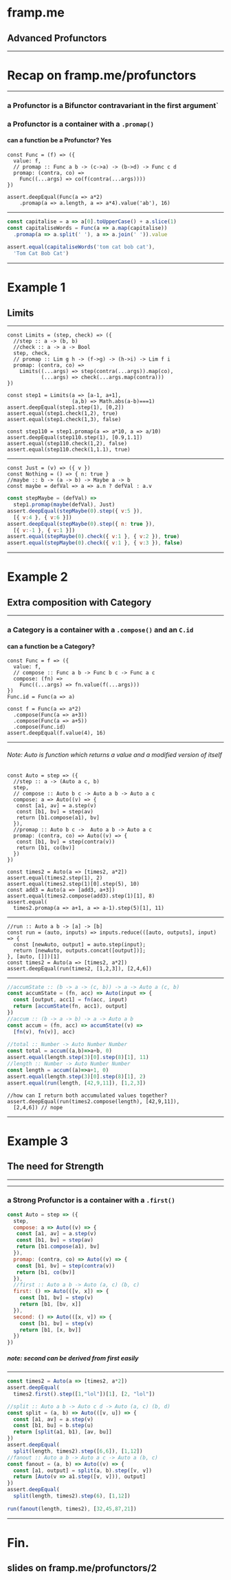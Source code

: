 # framp.me

## Advanced Profunctors

---

# Recap on framp.me/profunctors

---

### a Profunctor is a Bifunctor contravariant in the first argument`
### a Profunctor is a container with a `.promap()`
#### can a function be a Profunctor? Yes

```
const Func = (f) => ({
  value: f,
  // promap :: Func a b -> (c->a) -> (b->d) -> Func c d
  promap: (contra, co) => 
    Func((...args) => co(f(contra(...args))))
})

assert.deepEqual(Func(a => a*2)
	.promap(a => a.length, a => a*4).value('ab'), 16)
```

---

```js
const capitalise = a => a[0].toUpperCase() + a.slice(1)
const capitaliseWords = Func(a => a.map(capitalise))
  .promap(a => a.split(' '), a => a.join(' ')).value
  
assert.equal(capitaliseWords('tom cat bob cat'), 
  'Tom Cat Bob Cat')
```

---

# Example 1
## Limits

---

```
const Limits = (step, check) => ({
  //step :: a -> (b, b)
  //check :: a -> a -> Bool
  step, check,
  // promap :: Lim g h -> (f->g) -> (h->i) -> Lim f i
  promap: (contra, co) => 
    Limits((...args) => step(contra(...args)).map(co),
           (...args) => check(...args.map(contra)))
})

const step1 = Limits(a => [a-1, a+1], 
                     (a,b) => Math.abs(a-b)===1)
assert.deepEqual(step1.step(1), [0,2])
assert.equal(step1.check(1,2), true)
assert.equal(step1.check(1,3), false)

const step110 = step1.promap(a => a*10, a => a/10)
assert.deepEqual(step110.step(1), [0.9,1.1])
assert.equal(step110.check(1,2), false)
assert.equal(step110.check(1,1.1), true)
```

---

```
const Just = (v) => ({ v })
const Nothing = () => { n: true }
//maybe :: b -> (a -> b) -> Maybe a -> b
const maybe = defVal => a => a.n ? defVal : a.v
```

```js
const stepMaybe = (defVal) => 
  step1.promap(maybe(defVal), Just)
assert.deepEqual(stepMaybe(0).step({ v:5 }), 
  [{ v:4 }, { v:6 }])
assert.deepEqual(stepMaybe(0).step({ n: true }), 
  [{ v:-1 }, { v:1 }])
assert.equal(stepMaybe(0).check({ v:1 }, { v:2 }), true)
assert.equal(stepMaybe(0).check({ v:1 }, { v:3 }), false)
```

---

# Example 2 
## Extra composition with Category

---

### a Category is a container with a `.compose()` and an `C.id`
#### can a function be a Category?

```
const Func = f => ({
  value: f,
  // compose :: Func a b -> Func b c -> Func a c
  compose: (fn) => 
    Func((...args) => fn.value(f(...args)))
})
Func.id = Func(a => a)

const f = Func(a => a*2)
  .compose(Func(a => a+3))
  .compose(Func(a => a+5))
  .compose(Func.id)
assert.deepEqual(f.value(4), 16)
```
---

###### Note: Auto is function which returns a value and a modified version of itself

```
const Auto = step => ({
  //step :: a -> (Auto a c, b)
  step,
  // compose :: Auto b c -> Auto a b -> Auto a c
  compose: a => Auto((v) => {
   const [a1, av] = a.step(v)
   const [b1, bv] = step(av)
   return [b1.compose(a1), bv]
  }),
  //promap :: Auto b c ->  Auto a b -> Auto a c 
  promap: (contra, co) => Auto((v) => {
   const [b1, bv] = step(contra(v))
   return [b1, co(bv)]
  })
})

const times2 = Auto(a => [times2, a*2])
assert.equal(times2.step(1), 2)
assert.equal(times2.step(1)[0].step(5), 10)
const add3 = Auto(a => [add3, a+3])
assert.equal(times2.compose(add3).step(1)[1], 8)
assert.equal(
  times2.promap(a => a+1, a => a-1).step(5)[1], 11)
```
---

```
//run :: Auto a b -> [a] -> [b] 
const run = (auto, inputs) => inputs.reduce(([auto, outputs], input) => {
  const [newAuto, output] = auto.step(input);
  return [newAuto, outputs.concat([output])];
}, [auto, []])[1]
const times2 = Auto(a => [times2, a*2])
assert.deepEqual(run(times2, [1,2,3]), [2,4,6])
```
---

```js
//accumState :: (b -> a -> (c, b)) -> a -> Auto a (c, b)
const accumState = (fn, acc) => Auto(input => {
  const [output, acc1] = fn(acc, input)
  return [accumState(fn, acc1), output]
})
//accum :: (b -> a -> b) -> a -> Auto a b
const accum = (fn, acc) => accumState((v) => 
  [fn(v), fn(v)], acc)
  
//total :: Number -> Auto Number Number 
const total = accum((a,b)=>a+b, 0)
assert.equal(length.step(3)[0].step(8)[1], 11)
//length :: Number -> Auto Number Number 
const length = accum((a)=>a+1, 0)
assert.equal(length.step(3)[0].step(8)[1], 2)
assert.equal(run(length, [42,9,11]), [1,2,3])
```

```
//how can I return both accumulated values together?
assert.deepEqual(run(times2.compose(length), [42,9,11]), 
  [2,4,6]) // nope
```

---

# Example 3
## The need for Strength

---

---

### a Strong Profunctor is a container with a `.first()`

```js
const Auto = step => ({
  step,
  compose: a => Auto((v) => {
   const [a1, av] = a.step(v)
   const [b1, bv] = step(av)
   return [b1.compose(a1), bv]
  }),
  promap: (contra, co) => Auto((v) => {
   const [b1, bv] = step(contra(v))
   return [b1, co(bv)]
  }),
  //first :: Auto a b -> Auto (a, c) (b, c)
  first: () => Auto(([v, x]) => {
    const [b1, bv] = step(v)
    return [b1, [bv, x]]
  }),
  second: () => Auto(([x, v]) => {
    const [b1, bv] = step(v)
    return [b1, [x, bv]]
  })
})
```
##### note: second can be derived from first easily

---

```js
const times2 = Auto(a => [times2, a*2])
assert.deepEqual(
  times2.first().step([1,"lol"])[1], [2, "lol"])
```

```js
//split :: Auto a b -> Auto c d -> Auto (a, c) (b, d)
const split = (a, b) => Auto(([v, u]) => { 
  const [a1, av] = a.step(v)
  const [b1, bu] = b.step(u)
  return [split(a1, b1), [av, bu]]
})
assert.deepEqual(
  split(length, times2).step([6,6]), [1,12])
//fanout :: Auto a b -> Auto a c -> Auto a (b, c)
const fanout = (a, b) => Auto((v) => {
  const [a1, output] = split(a, b).step([v, v])
  return [Auto(v => a1.step([v, v])), output]
})
assert.deepEqual(
  split(length, times2).step(6), [1,12])
  
run(fanout(length, times2), [32,45,87,21])
```

---

# Fin.

## slides on framp.me/profunctors/2